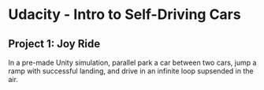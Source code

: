# Udacity - Intro to Self-Driving Cars
## Project 1: Joy Ride

In a pre-made Unity simulation, parallel park a car between two cars, jump a ramp with successful landing, and drive in an infinite loop supsended in the air.
